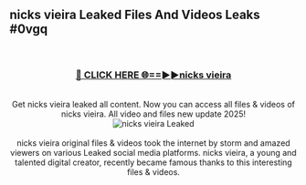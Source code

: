 ## nicks vieira Leaked Files And Videos Leaks #0vgq
<br>
<div align="center">
<h3><a href="https://watchclip.my.id/nicks vieira" rel="nofollow">🔴 CLICK HERE 🌐==►►nicks vieira</a></h3>
<br>
Get nicks vieira leaked all content. Now you can access all files & videos of nicks vieira. All video and files new update 2025!
<br>
<a href="https://watchclip.my.id/nicks vieira" rel="nofollow" data-target="animated-image.originalLink"><img src="https://i.ibb.co.com/WyWwxjT/player-gif2.gif" alt="nicks vieira Leaked" style="max-width: 100%; display: inline-block;" data-target="animated-image.originalImage"></a>
<br><br>
nicks vieira original files & videos took the internet by storm and amazed viewers on various Leaked social media platforms. nicks vieira, a young and talented digital creator, recently became famous thanks to this interesting files & videos.
</div>
<br>